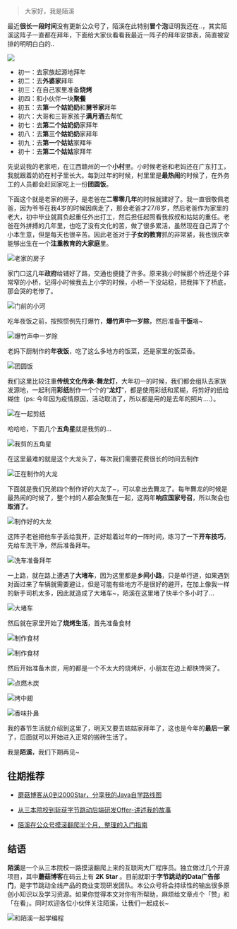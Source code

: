 > 大家好，我是陌溪

最近**很长一段时间**没有更新公众号了，陌溪在此特别**冒个泡**证明我还在..，其实陌溪这阵子一直都在拜年，下面给大家伙看看我最近一阵子的拜年安排表，简直被安排的明明白白的..


![](images/1.jpg)

- 初一：去家族起源地拜年
- 初二：去**外婆家**拜年
- 初三：在自己家里准备**烧烤**
- 初四：和小伙伴一块**聚餐**
- 初五：去**第一个姑奶奶**和**舅爷家**拜年
- 初六：大哥和三哥家孩子**满月酒**去帮忙
- 初七：去**第二个姑奶奶**家拜年
- 初八：去**第三个姑奶奶**家拜年
- 初九：去**第一个姑姑**家拜年
- 初十：去**第二个姑姑**家拜年

先说说我的老家吧，在江西赣州的一个**小村**里。小时候老爸和老妈还在广东打工，我就跟着奶奶在村子里长大。每到过年的时候，村里里是**最热闹**的时候了，在外务工的人员都会赶回家吃上一份**团圆饭**。

下面这个就是老家的房子，是老爸在**二零零几年**的时候就建好了。我一直很敬佩老爸，因为爷爷在我4岁的时候因病走了，那会老爸才27/8岁，然后老爸作为家里的老大，初中毕业就肩负起重任外出打工，然后担任起照看我叔叔和姑姑的重任。老爸在外拼搏的几年里，也吃了没有文化的苦，做了很多累活，虽然现在自己弄了个小本生意，但是每天也很辛苦。因此老爸对于**子女的教育**抓的非常紧，我也很庆幸能够出生在一个**注重教育的大家庭**里。


![老家的房子](images/image-20210220181914756.png)

家门口这几年**政府**给铺好了路，交通也便捷了许多。原来我小时候那个桥还是个非常窄的小桥，记得小时候我去上小学的时候，小桥一下没站稳，把我摔下了桥底，那会哭的老惨了。


![门前的小河](images/image-20210220183117827.png)

吃年夜饭之前，按照惯例先打爆竹，**爆竹声中一岁除**，然后准备**干饭**咯~


![爆竹声中一岁除](images/image-20210220185400780.png)

老妈下厨制作的**年夜饭**，吃了这么多地方的饭菜，还是家里的饭菜香。


![团圆饭](images/image-20210220185128587.png)

我们这里比较注重**传统文化传承**-**舞龙灯**，大年初一的时候，我们都会组队去家族发源地，一起利用**彩纸**制作一个个的“**龙灯**”，都是使用彩纸和浆糊，将剪好的纸给糊住（ps: 今年因为疫情原因，活动取消了，所以都是用的是去年的照片....）。


![在一起剪纸](images/image-20210220183542545.png)

哈哈哈，下面几个**五角星**就是我剪的...


![我剪的五角星](images/image-20210220183814687.png)

在这里最难的就是这个大龙头了，每次我们需要花费很长的时间去制作


![正在制作的大龙](images/image-20210220184016843.png)

下面就是我们兄弟四个制作好的大龙了~，可以拿出去舞龙了。每年舞龙的时候是最热闹的时候了，整个村的人都会聚集在一起，这两年**响应国家号召**，所以聚会也**取消了**。


![制作好的大龙](images/image-20210220184131850.png)

这阵子老爸把他车子丢给我开，正好趁着过年的一阵时间，练习了一下**开车技巧**，先给车洗干净，然后准备拜年。


![洗车准备拜年](images/image-20210220172010984.png)

一上路，就在路上遭遇了**大堵车**，因为这里都是**乡间小路**，只是单行道，如果遇到对面过来了车辆就需要避让，但是可能有些地方不是很好的避开，在加上像我一样的新手司机太多，因此就造成了大堵车~，陌溪在这里堵了快半个多小时了...


![大堵车](images/image-20210220190539675.png)

然后就在家里开始了**烧烤生活**，首先准备食材


![制作食材](images/image-20210220191915876.png)


![制作食材](images/image-20210220191923915.png)

然后开始准备木炭，用的都是一个不太大的烧烤炉，小朋友在边上都快馋哭了。


![点燃木炭](images/image-20210220191933597.png)


![烤中翅](images/image-20210220191939962.png)




![香味扑鼻](images/image-20210220191946947.png)

我的春节生活就介绍到这里了，明天又要去姑姑家拜年了，这也是今年的**最后一家**了，后面就可以开始进入正常的搬砖生活了。

我是**陌溪**，我们下期再见~

## 往期推荐

- [蘑菇博客从0到2000Star，分享我的Java自学路线图](https://mp.weixin.qq.com/s/3u6OOYkpj4_ecMzfMqKJRw)

- [从三本院校到斩获字节跳动后端研发Offer-讲述我的故事](https://mp.weixin.qq.com/s/c4rR_aWpmNNFGn-mZBLWYg)

- [陌溪在公众号摸滚翻爬半个月，整理的入门指南](https://mp.weixin.qq.com/s/Jj1i-mD9Tw0vUEFXi5y54g)

## 结语

**陌溪**是一个从三本院校一路摸滚翻爬上来的互联网大厂程序员。独立做过几个开源项目，其中**蘑菇博客**在码云上有 **2K Star** 。目前就职于**字节跳动的Data广告部门**，是字节跳动全线产品的商业变现研发团队。本公众号将会持续性的输出很多原创小知识以及学习资源。如果你觉得本文对你有所帮助，麻烦给文章点个「赞」和「在看」。同时欢迎各位小伙伴关注陌溪，让我们一起成长~


![和陌溪一起学编程](images/image-20210122092846701.png)



























